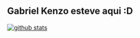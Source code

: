 ## Gabriel Kenzo esteve aqui :D

<div>
  <a href="https://github.com/GabrielKenzoT">
  <img class="" src="https://github-readme-stats.vercel.app/api?username=GabrielKenzoT&amp;theme=vue-dark&amp;show_icons=true&amp;hide_border=true&amp;count_private=true" alt="github stats">
</div>
